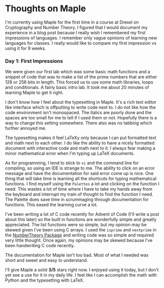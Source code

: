 # Thoughts on Maple

I'm currently using Maple for the first time in a course at Drexel on
Cryptography and Number Theory. I figured that I would document my experience
in a blog post because I really wish I remembered my first impressions of
languages. I remember only vague opinions of learning new languages for classes.
I really would like to compare my first impression vs using it for 9 weeks.

### Day 1: First Impressions

We were given our first lab which was some basic math functions and a snippet
of code that was to make a list of the prime numbers that are either 128 or 256
bits in length. This forced us to use some math libraries, loops and conditionals.
A fairly basic intro lab. It took me about 20 minutes of learning Maple to get it
right.

I don't know how I feel about the typesetting in Maple. It's a rich text editor
like interface which is offputting to write code next to. I do not like how the
code environment isn't monospaced. The italics are poorly done and the spaces
are too small for me to tell if I used them or not. Hopefully there is a way to
change this setting somewhere. There also was no tabbing which further annoyed
me.

The typesetting makes it feel LaTeXy only because I can put formatted text and
math next to each other. I do like the ability to have a nicely formatted
document with interactive code and math next to it. I always fear making a
minor mathematical error when I'm typing up LaTeX documents.

As for programming, I tend to stick to `vi` and the command line for compiling,
so using an IDE is strange to me. The ability to click on an error message and
have the documentation for said error come up is nice. One thing that will take
time is learning all the shortcuts for typing mathematical functions. I find
myself using the `Palettes` a lot and clicking on the function I need. This
wastes a lot of time where I have to take my hands away from the keyboard and
interrupt my train of thought to find the function I need. The Palette does
save time in scrummaging through documentation for functions. This eased the
learning curve a lot.

I've been writing a lot of C code recently for Advent of Code (I'll write a post
about this later) so the built in functions are wonderfully simple and greatly
appreciated. The list functions were so simple, but my opinion may be skewed
given I've been using C arrays. I used the `isprime` and `nextprime` in the
[NumberTheory Package](https://www.maplesoft.com/support/help/Maple/view.aspx?path=NumberTheory)
and writing code was so simple and required very little thought. Once again, my
opinions may be skewed because I've been handwriting C code recently.

The documentation for Maple isn't too bad. Most of what I needed was short and
sweet and easy to understand.

I'll give Maple a solid **3/5** stars right now. I enjoyed using it today, but I
don't yet see a use for it in my daily life. I feel like I can accomplish the
math with Python and the typesetting with LaTeX.

